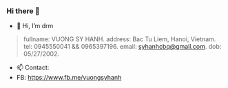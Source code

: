 ### Hi there 👋

- 👋 Hi, I’m drm
> fullname: VUONG SY HANH.
> address: Bac Tu Liem, Hanoi, Vietnam.
> tel: 0945550041 && 0965397196.
> email: syhanhcbq@gmail.com.
> dob: 05/27/2002.
- 📫 Contact:
- FB: https://www.fb.me/vuongsyhanh
<!---
drmFlio/drmFlio is a ✨ special ✨ repository because its `README.md` (this file) appears on your GitHub profile.
You can click the Preview link to take a look at your changes.
--->
